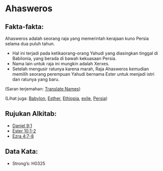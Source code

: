 # Ahasweros

## Fakta-fakta:

Ahasweros adalah seorang raja yang memerintah kerajaan kuno Persia selama dua puluh tahun.

* Hal ini terjadi pada ketikaorang-orang Yahudi yang diasingkan tinggal di Babilonia, yang berada di bawah kekuasaan Persia.
* Nama lain untuk raja ini mungkin adalah Xerxes.
* Setelah mengusir ratunya karena marah, Raja Ahasweros kemudian memilih seorang perempuan Yahudi bernama Ester untuk menjadi istri dan ratunya yang baru.

(Saran terjemahan: [Translate Names](rc://en/ta/man/translate/translate-names))

(Lihat juga: [Babylon](../names/babylon.md), [Esther](../names/esther.md), [Ethiopia](../names/ethiopia.md), [exile](../other/exile.md), [Persia](../names/persia.md))

## Rujukan Alkitab:

* [Daniel 9:1](rc://en/tn/help/dan/09/01)
* [Ester 10:1-2](rc://en/tn/help/est/10/01)
* [Ezra 4:7-8](rc://en/tn/help/ezr/04/07)

## Data Kata:

* Strong’s: H0325
